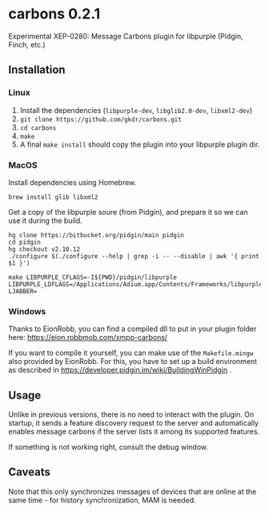 # carbons 0.2.1
Experimental XEP-0280: Message Carbons plugin for libpurple (Pidgin, Finch, etc.)

## Installation
### Linux
1. Install the dependencies (`libpurple-dev`, `libglib2.0-dev`, `libxml2-dev`)
2. `git clone https://github.com/gkdr/carbons.git`
3. `cd carbons`
4. `make`
5. A final `make install` should copy the plugin into your libpurple plugin dir.

### MacOS

Install dependencies using Homebrew.

```
brew install glib libxml2
```

Get a copy of the libpurple soure (from Pidgin), and prepare it so we can use it
during the build.

```
hg clone https://bitbucket.org/pidgin/main pidgin
cd pidgin
hg checkout v2.10.12
./configure $(./configure --help | grep -i -- --disable | awk '{ print $1 }')
```

```
make LIBPURPLE_CFLAGS=-I${PWD}/pidgin/libpurple LIBPURPLE_LDFLAGS=/Applications/Adium.app/Contents/Frameworks/libpurple.framework/libpurple LJABBER=
```

### Windows
Thanks to EionRobb, you can find a compiled dll to put in your plugin folder here: https://eion.robbmob.com/xmpp-carbons/

If you want to compile it yourself, you can make use of the `Makefile.mingw` also provided by EionRobb.
For this, you have to set up a build environment as described in https://developer.pidgin.im/wiki/BuildingWinPidgin .

## Usage
Unlike in previous versions, there is no need to interact with the plugin. On startup, it sends a feature discovery request to the server and automatically enables message carbons if the server lists it among its supported features.

If something is not working right, consult the debug window.

## Caveats
Note that this only synchronizes messages of devices that are online at the same time - for history synchronization, MAM is needed.
